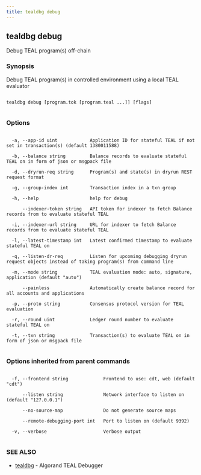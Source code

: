 ```yaml
---
title: tealdbg debug
---
```


## tealdbg debug



Debug TEAL program(s) off-chain



### Synopsis



Debug TEAL program(s) in controlled environment using a local TEAL evaluator




```

tealdbg debug [program.tok [program.teal ...]] [flags]


```



### Options




```

  -a, --app-id uint            Application ID for stateful TEAL if not set in transaction(s) (default 1380011588)

  -b, --balance string         Balance records to evaluate stateful TEAL on in form of json or msgpack file

  -d, --dryrun-req string      Program(s) and state(s) in dryrun REST request format

  -g, --group-index int        Transaction index in a txn group

  -h, --help                   help for debug

      --indexer-token string   API token for indexer to fetch Balance records from to evaluate stateful TEAL

  -i, --indexer-url string     URL for indexer to fetch Balance records from to evaluate stateful TEAL

  -l, --latest-timestamp int   Latest confirmed timestamp to evaluate stateful TEAL on

  -q, --listen-dr-req          Listen for upcoming debugging dryrun request objects instead of taking program(s) from command line

  -m, --mode string            TEAL evaluation mode: auto, signature, application (default "auto")

      --painless               Automatically create balance record for all accounts and applications

  -p, --proto string           Consensus protocol version for TEAL evaluation

  -r, --round uint             Ledger round number to evaluate stateful TEAL on

  -t, --txn string             Transaction(s) to evaluate TEAL on in form of json or msgpack file


```



### Options inherited from parent commands




```

  -f, --frontend string             Frontend to use: cdt, web (default "cdt")

      --listen string               Network interface to listen on (default "127.0.0.1")

      --no-source-map               Do not generate source maps

      --remote-debugging-port int   Port to listen on (default 9392)

  -v, --verbose                     Verbose output


```



### SEE ALSO



* [tealdbg](../../tealdbg/tealdbg/)	 - Algorand TEAL Debugger



